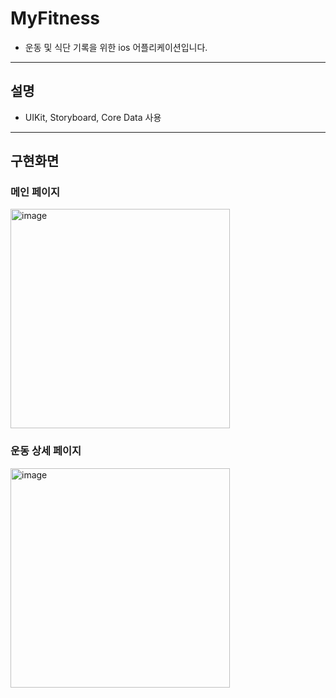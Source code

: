 # MyFitness
- 운동 및 식단 기록을 위한 ios 어플리케이션입니다.
---
## 설명
- UIKit, Storyboard, Core Data 사용
---
## 구현화면
### 메인 페이지
<img width="351" alt="image" src="https://user-images.githubusercontent.com/28583563/162225583-e904e7e6-80a3-44ef-8d11-9d8fc404b0d1.png">

### 운동 상세 페이지
<img width="351" alt="image" src="https://user-images.githubusercontent.com/28583563/162225583-e904e7e6-80a3-44ef-8d11-9d8fc404b0d1.png">
